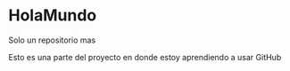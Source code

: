 # HolaMundo
Solo un repositorio mas

Esto es una parte del proyecto en donde estoy aprendiendo a usar GitHub
